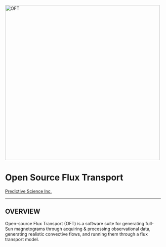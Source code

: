 <img width=500 src="https://github.com/predsci/OFT/assets/4073260/cc737381-833b-4b7b-b07a-b8e48c92cfdc" alt="OFT" />  
  
# Open Source Flux Transport  

[Predictive Science Inc.](https://www.predsci.com)  
 
--------------------------------  
  
## OVERVIEW ##  
Open-source Flux Transport (OFT) is a software suite for generating full-Sun magnetograms through acquiring & processing observational data, generating realistic convective flows, and running them through a flux transport model.  
  

